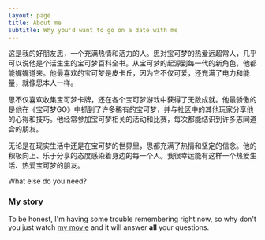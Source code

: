 ```yaml
---
layout: page
title: About me
subtitle: Why you'd want to go on a date with me
---
```



这是我的好朋友思，一个充满热情和活力的人。思对宝可梦的热爱远超常人，几乎可以说他是个活生生的宝可梦百科全书。从宝可梦的起源到每一代的新角色，他都能娓娓道来。他最喜欢的宝可梦是皮卡丘，因为它不仅可爱，还充满了电力和能量，就像思本人一样。

思不仅喜欢收集宝可梦卡牌，还在各个宝可梦游戏中获得了无数成就。他最骄傲的是他在《宝可梦GO》中抓到了许多稀有的宝可梦，并与社区中的其他玩家分享他的心得和技巧。他经常参加宝可梦相关的活动和比赛，每次都能结识到许多志同道合的朋友。

无论是在现实生活中还是在宝可梦的世界里，思都充满了热情和坚定的信念。他的积极向上、乐于分享的态度感染着身边的每一个人。我很幸运能有这样一个热爱生活、热爱宝可梦的朋友。

What else do you need?

### My story

To be honest, I'm having some trouble remembering right now, so why don't you just watch [my movie](https://en.wikipedia.org/wiki/The_Princess_Bride_%28film%29) and it will answer **all** your questions.
